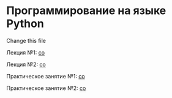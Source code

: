 # Программирование на языке Python

Change this file

Лекция №1:
[co](https://colab.research.google.com/github/true-grue/kispython/blob/main/lect1.ipynb)

Лекция №2:
[co](https://colab.research.google.com/github/true-grue/kispython/blob/main/lect2.ipynb)

Практическое занятие №1:
[co](https://colab.research.google.com/github/true-grue/kispython/blob/main/pract1.ipynb)

Практическое занятие №2:
[co](https://colab.research.google.com/github/true-grue/kispython/blob/main/pract2.ipynb)
